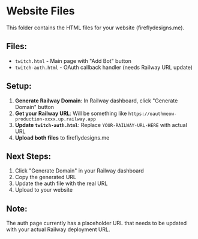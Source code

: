 # Website Files

This folder contains the HTML files for your website (fireflydesigns.me).

## Files:
- `twitch.html` - Main page with "Add Bot" button
- `twitch-auth.html` - OAuth callback handler (needs Railway URL update)

## Setup:
1. **Generate Railway Domain**: In Railway dashboard, click "Generate Domain" button
2. **Get your Railway URL**: Will be something like `https://oauthmeow-production-xxxx.up.railway.app`
3. **Update `twitch-auth.html`**: Replace `YOUR-RAILWAY-URL-HERE` with actual URL
4. **Upload both files** to fireflydesigns.me

## Next Steps:
1. Click "Generate Domain" in your Railway dashboard
2. Copy the generated URL
3. Update the auth file with the real URL
4. Upload to your website

## Note:
The auth page currently has a placeholder URL that needs to be updated with your actual Railway deployment URL.
